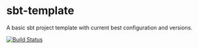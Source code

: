 # sbt-template

A basic sbt project template with current best configuration and versions.

[![Build Status](https://travis-ci.org/joshdevins/sbt-template.png)](https://travis-ci.org/joshdevins/sbt-template)
